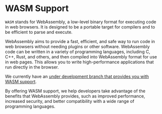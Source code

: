 <!--
******************************************************************************
* 
* Licensed under the Apache License, Version 2.0 (the "License");
* you may not use this file except in compliance with the License.
* You may obtain a copy of the License at
*
*     http://www.apache.org/licenses/LICENSE-2.0
*
* Unless required by applicable law or agreed to in writing, software
* distributed under the License is distributed on an "AS IS" BASIS,
* WITHOUT WARRANTIES OR CONDITIONS OF ANY KIND, either express or implied.
* See the License for the specific language governing permissions and
* limitations under the License.
*******************************************************************************/-->

# WASM Support

``WASM`` stands for WebAssembly, a low-level binary format for executing code in web browsers. 
It is designed to be a portable target for compilers and to be efficient to parse and execute. 

WebAssembly aims to provide a fast, efficient, and safe way to run code in web browsers without needing plugins or other software. WebAssembly code can be written in a variety of programming languages, including C, C++, Rust, and others, and then compiled into WebAssembly format for use in web pages. This allows you to write high-performance applications that run directly in the browser.

We currently have an [under development branch that provides you with WASM support](https://github.com/oneapi-src/oneTBB/tree/tbb_wasm). 

By offering WASM support, we help developers take advantage of the benefits that WebAssembly provides, such as improved performance, increased security, and better compatibility with a wide range of programming languages.


